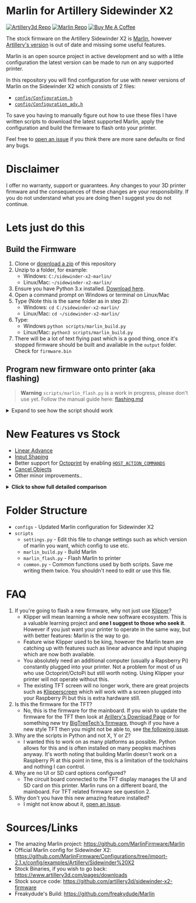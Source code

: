# Marlin for Artillery Sidewinder X2
[![Artillery3d Repo](https://img.shields.io/badge/Artillery%20Version-v2.0.9.1-blue)](https://github.com/artillery3d/sidewinder-x2-firmware)
[![Marlin Repo](https://img.shields.io/github/v/release/MarlinFirmware/Marlin?label=%20Marlin%20Version)](https://github.com/MarlinFirmware/Marlin)
[![Buy Me A Coffee](https://www.buymeacoffee.com/assets/img/custom_images/yellow_img.png)](https://www.buymeacoffee.com/pp8mnskrg2f)



The stock firmware on the Artillery Sidewinder X2 is [Marlin](https://github.com/MarlinFirmware/Marlin), however [Artillery's version](https://github.com/artillery3d/sidewinder-x2-firmware) is out of date and missing some useful features.

Marlin is an open source project in active development and so with a little configuration the latest version can be made to run on any supported printer. 

In this repository you will find configuration for use with newer versions of Marlin on the Sidewinder X2 which consists of 2 files:
 - [`config/Configuration.h`](config/Configuration.h)
 - [`config/Configuration_adv.h`](config/Configuration_adv.h)

To save you having to manually figure out how to use these files I have written scripts to download the latest supported Marlin, apply the configuration and build the firmware to flash onto your printer.

Feel free to [open an issue](https://github.com/markrossington/sidewinder-x2-marlin/issues/new) if you think there are more sane defaults or find any bugs.

# Disclaimer
I offer no warranty, support or guarantees. Any changes to your 3D printer firmware and the consequences of these changes are your responsibility. If you do not understand what you are doing then I suggest you do not continue.

# Lets just do this

## Build the Firmware

 1. Clone or [download a zip](https://github.com/markrossington/sidewinder-x2-marlin/archive/refs/heads/main.zip) of this repository
 2. Unzip to a folder, for example: 
    * Windows: `C:/sidewinder-x2-marlin/` 
    * Linux/Mac: `~/sidewinder-x2-marlin/`
 3. Ensure you have Python 3.x installed. [Download here](https://www.python.org/downloads/).
 4. Open a command prompt on Windows or terminal on Linux/Mac
 5. Type (Note this is the same folder as in step 2): 
    * Windows: `cd C:/sidewinder-x2-marlin/` 
    * Linux/Mac: `cd ~/sidewinder-x2-marlin/` 
 6. Type:
    * Windows `python scripts/marlin_build.py`
    * Linux/Mac: `python3 scripts/marlin_build.py`
 7. There will be a lot of text flying past which is a good thing, once it's stopped firmware should be built and available in the `output` folder. Check for `firmware.bin`

## Program new firmware onto printer (aka flashing)
> **Warning**
> `scripts/marlin_flash.py` is a work in progress, please don't use yet. Follow the manual guide here: [flashing.md](flashing.md)

<details><summary>Expand to see how the script should work</summary>

 1. Ensure firmware has been built as in section above
 2. Ensure `dfu-util` installed:
    * Windows: Download latest from [here](https://dfu-util.sourceforge.net/releases/dfu-util-0.9-win64.zip) and unzip to the same folder you unzipped the files of the repository before in step 2, for example:`C:/sidewinder-x2-marlin/`
    * Linux: In a terminal type: `sudo apt install dfu-util`
    * Mac: In a terminal type: `brew install dfu-util`
 3. Turn printer on and plug a USB-B cable between the printer and your computer
 4. Open a command prompt on Windows or terminal on Linux/Mac
 5. Type:
    * Windows `python scripts/marlin_flash.py`
    * Linux/Mac: `python3 scripts/marlin_flash.py`
</details>

# New Features vs Stock
 * [Linear Advance](https://marlinfw.org/docs/features/lin_advance.html)
 * [Input Shaping](https://marlinfw.org/docs/gcode/M593.html)
 * Better support for [Octoprint](https://octoprint.org) by enabling [`HOST_ACTION_COMMANDS`](https://reprap.org/wiki/G-code#Action_commands)
 * [Cancel Objects](https://marlinfw.org/docs/gcode/M486.html)
 * Other minor improvements..

<details><summary><strong>Click to show full detailed comparison</strong></summary>

| Feature/Difference           | Stock              | This                      | Reference Variable                               | Rationale/Notes                                                                                          |
| ---------------------------- | ------------------ | ------------------------- | ------------------------------------------------ | -------------------------------------------------------------------------------------------------------- |
| Marlin Version               | 2.0.9.1            | 2.1.2 Bugfix              | N/A                                              | Less bugs, newer features, see [Marlin Releases](https://github.com/MarlinFirmware/Marlin/releases) page |
| Heater Minimum Temperature   | 5 C                | -5 C                      | HEATER_0_MINTEMP etc                             | 5 C is a bad default because it is a reasonable ambient temperature in a garage                          |
| Restore level after home     | Off                | On                        | ENABLE_LEVELING_AFTER_G28                        | Save having to enter `M420` to restore the mesh after home in slicer settings                            |
| Possible to detach servo     | Off                | On                        | SERVO_DETACH_GCODE                               | Add ability to send `M282` for lower power idle state                                                    |
| Kickstarting fans            | Off                | 100ms                     | FAN_KICKSTART_TIME                               | Allows the fan to spin up reliably                                                                       |
| Auto Aligning Steppers       | Off                | On                        | Z_STEPPER_AUTO_ALIGN                             | There are 2 Z axis steppers TBD check if this is needed                                                  |
| Input Shaping                | Off                | On                        | INPUT_SHAPING_X, INPUT_SHAPING_Y                 | Allows reduction in ringing and ghosting artifacts on prints induced by vibrations of the printer        |
| Adaptive Step Smoothing      | Off                | On                        | ADAPTIVE_STEP_SMOOTHING                          | Increases resolution of stepping for better print quality                                                |
| Linear Advance               | Off                | On                        | LIN_ADVANCE                                      | Maintains consistent pressure in the nozzle for cleaner corners/ other features which change speed       |
| Increased Arc support        | Low Res No Circles | Higher Res, allow circles | MIN_ARC_SEGMENT_MM, ARC_P_CIRCLES                |                                                                                                          |
| Internal Move Buffer         | 16                 | 64                        | BLOCK_BUFFER_SIZE                                | Increase buffer size providing there is SRAM available is a good thing                                   |
| Serial ASCII Buffer          | 4 bytes            | 32 bytes                  | BUFSIZE                                          |                                                                                                          |
| Serial Receive Buffer        | 128 bytes          | 2048 bytes                | RX_BUFFER_SIZE                                   | This makes printing with something like octoprint much smoother and less likely to stutter               |
| Advanced OK Command          | Off                | On                        | ADVANCED_OK                                      | Allow Marlin to respond with additional info when returning OK                                           |
| M600 Filament change feature | Off                | On                        | NOZZLE_PARK_FEATURE, ADVANCED_PAUSE_FEATURE      |                                                                                                          |
| Auto report position         | Off                | On                        | AUTO_REPORT_POSITION, M114_DETAIL, M114_REALTIME | some clients may use this                                                                                |
| Lower Case G-Code            | Off                | On                        | GCODE_CASE_INSENSITIVE                           | Why not                                                                                                  |
| Host Action Commands         | Off                | On                        | HOST_ACTION_COMMANDS                             | Allow more advanced features of octoprint at negligible cost to performance                              |
| Cancel Objects               | Off                | On                        | CANCEL_OBJECTS                                   | Useful mid print to continue with other projects if one may have lifted or otherwise failed              |
</details>


# Folder Structure

* `configs` - Updated Marlin configuration for Sidewinder X2
* `scripts`
  * `settings.py` - Edit this file to change settings such as which version of marlin you want, which config to use etc.
  * `marlin_build.py` - Build Marlin
  * `marlin_flash.py` - Flash Marlin to printer
  * `common.py` - Common functions used by both scripts. Save me writing them twice. You shouldn't need to edit or use this file.

# FAQ

  1. If you're going to flash a new firmware, why not just use [Klipper](https://www.klipper3d.org)?
     * Klipper will mean learning a whole new software ecosystem. This is a valuable learning project and **one I suggest to those who seek it**. However if you just want your printer to operate in the same way, but with better features: Marlin is the way to go. 
     * Feature wise Klipper used to be king, however the Marlin team are catching up with features such as linear advance and input shaping which are now both available. 
     * You absolutely need an additional computer (usually a Rapsberry Pi) constantly plugged into your printer. Not a problem for most of us who use Octoprint/OctoPi but still worth noting. Using Klipper your printer will not operate without this. 
     * The existing TFT screen will no longer work, there are great projects such as [Klipperscreen](https://klipperscreen.readthedocs.io) which will work with a screen plugged into your Raspberry Pi but this is extra hardware still. 
  2. Is this the firmware for the TFT?
     * No, this is the firmware for the mainboard. If you wish to update the firmware for the TFT then look at [Arillery's Download Page](https://www.artillery3d.com/pages/downloads) or for something new try [BigTreeTech's firmware](https://github.com/bigtreetech/BIGTREETECH-TouchScreenFirmware), though if you have a new style TFT then you might not be able to, see [the following issue](https://github.com/bigtreetech/BIGTREETECH-TouchScreenFirmware/issues/2391).
  3. Why are the scripts in Python and not X, Y or Z?
      * I wanted this to work on as many platforms as possible. Python allows for this and is often installed on many peoples machines anyway. It's worth noting that building Marlin doesn't work on a Raspberry Pi at this point in time, this is a limitation of the toolchains and nothing I can control.
  4. Why are no UI or SD card options configured?
      * The circuit board connected to the TFT display manages the UI and SD card on this printer. Marlin runs on a different board, the mainboard. For TFT related firmware see question 2.
  5. Why don't you have this new amazing feature installed?
      * I might not know about it, [open an issue](https://github.com/markrossington/sidewinder-x2-marlin/issues/new).

# Sources/Links

 - The amazing Marlin project: https://github.com/MarlinFirmware/Marlin
 - Official Marlin config for Sidewinder X2: https://github.com/MarlinFirmware/Configurations/tree/import-2.1.x/config/examples/Artillery/Sidewinder%20X2
 - Stock Binaries, if you wish to go back: https://www.artillery3d.com/pages/downloads
 - Stock source code: https://github.com/artillery3d/sidewinder-x2-firmware
 - Freakydude's Build: https://github.com/freakydude/Marlin
